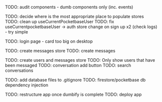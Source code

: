 TODO: audit components - dumb components only (inc. events)

TODO: decide where is the most appropriate place to populate stores
TODO: clean up useCurrentPocketbaseUser
TODO: fix useCurrentpocketbaseUser -> auth store change on sign up x2 (check logs) - try simple

TODO: login page - card too big on desktop

TODO: create messages store
TODO: create messages

TODO: create users and messages store
TODO: Only show users that have been messaged
TODO: conversation add button
TODO: search conversations

TODO: add database files to .gitignore
TODO: firestore/pocketbase db dependency injection

TODO: restructure app once dumbify is complete
TODO: deploy app
